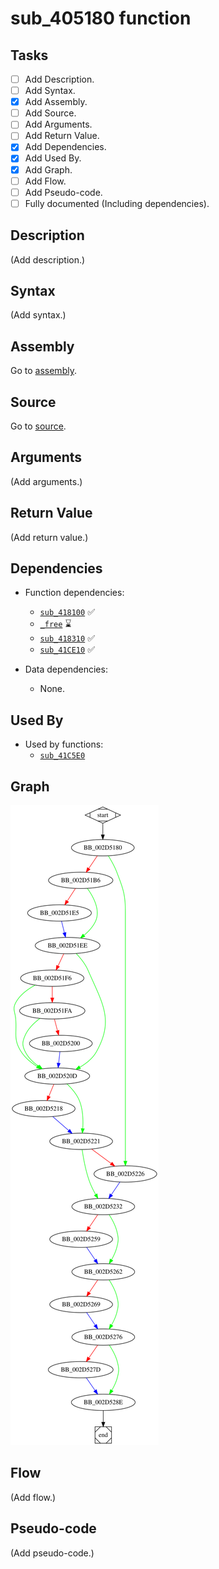 # sub_405180 function

## Tasks

- [ ] Add Description.
- [ ] Add Syntax.
- [X] Add Assembly.
- [ ] Add Source.
- [ ] Add Arguments.
- [ ] Add Return Value.
- [X] Add Dependencies.
- [X] Add Used By.
- [X] Add Graph.
- [ ] Add Flow.
- [ ] Add Pseudo-code.
- [ ] Fully documented (Including dependencies).

## Description

(Add description.)

## Syntax

(Add syntax.)

## Assembly

Go to [assembly](../asm/sub_405180.asm).

## Source

Go to [source](../cc/sub_405180.cc).

## Arguments

(Add arguments.)

## Return Value

(Add return value.)

## Dependencies

* Function dependencies:
  * [`sub_418100`](sub_418100.md) ✅
  * [`_free`](_free.md) ⌛
  * [`sub_418310`](sub_418310.md) ✅
  * [`sub_41CE10`](sub_41CE10.md) ✅

* Data dependencies:
  * None.

## Used By

* Used by functions:
  * [`sub_41C5E0`](sub_41C5E0.md)

## Graph

![sub_405180 Graph](../svg/sub_405180.svg "sub_405180 Graph")

## Flow

(Add flow.)

## Pseudo-code

(Add pseudo-code.)
